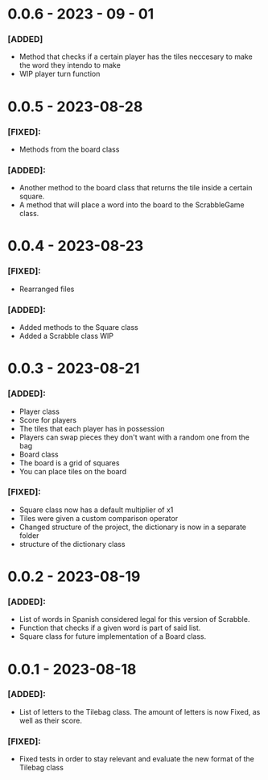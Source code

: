 # 0.0.6 - 2023 - 09 - 01
### [ADDED]
- Method that checks if a certain player has the tiles neccesary to make the word they intendo to make
- WIP player turn function
# 0.0.5 - 2023-08-28
### [FIXED]:
- Methods from the board class
### [ADDED]:
- Another method to the board class that returns the tile inside a certain square.
- A method that will place a word into the board to the ScrabbleGame class.
# 0.0.4 - 2023-08-23
### [FIXED]:
- Rearranged files
### [ADDED]:
- Added methods to the Square class
- Added a Scrabble class WIP
# 0.0.3 - 2023-08-21
### [ADDED]:
- Player class
- Score for players
- The tiles that each player has in possession
- Players can swap pieces they don't want with a random one from the bag
- Board class 
- The board is a grid of squares
- You can place tiles on the board
### [FIXED]:
- Square class now has a default multiplier of x1
- Tiles were given a custom comparison operator
- Changed structure of the project, the dictionary is now in a separate folder
- structure of the dictionary class
# 0.0.2 - 2023-08-19
### [ADDED]:
- List of words in Spanish considered legal for this version of Scrabble. 
- Function that checks if a given word is part of said list.
- Square class for future implementation of a Board class.
# 0.0.1 - 2023-08-18
### [ADDED]:
- List of letters to the Tilebag class. The amount of letters is now Fixed, as well as their score.
### [FIXED]:
- Fixed tests in order to stay relevant and evaluate the new format of the Tilebag class
